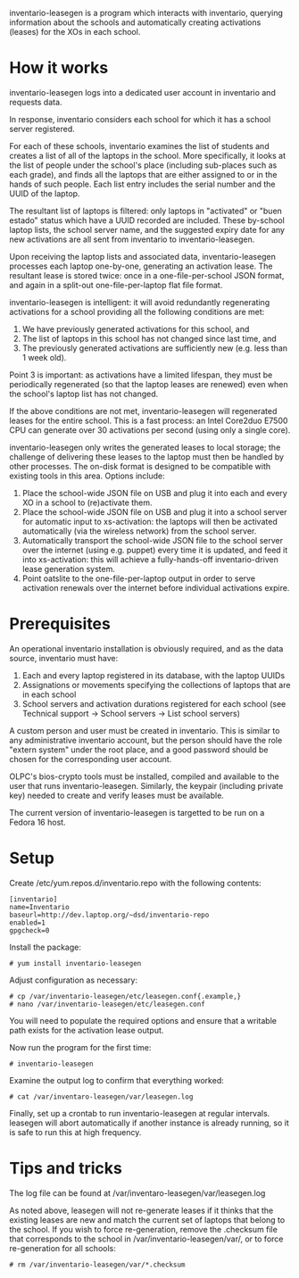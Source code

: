 inventario-leasegen is a program which interacts with inventario, querying information about the schools and automatically creating activations (leases) for the XOs in each school.

# How it works

inventario-leasegen logs into a dedicated user account in inventario and requests data.

In response, inventario considers each school for which it has a school server registered.

For each of these schools, inventario examines the list of students and creates a list of all of the laptops in the school. More specifically, it looks at the list of people under the school's place (including sub-places such as each grade), and finds all the laptops that are either assigned to or in the hands of such people. Each list entry includes the serial number and the UUID of the laptop.

The resultant list of laptops is filtered: only laptops in "activated" or "buen estado" status which have a UUID recorded are included. These by-school laptop lists, the school server name, and the suggested expiry date for any new activations are all sent from inventario to inventario-leasegen.

Upon receiving the laptop lists and associated data, inventario-leasegen processes each laptop one-by-one, generating an activation lease. The resultant lease is stored twice: once in a one-file-per-school JSON format, and again in a split-out one-file-per-laptop flat file format.

inventario-leasegen is intelligent: it will avoid redundantly regenerating activations for a school providing all the following conditions are met:
 1. We have previously generated activations for this school, and
 2. The list of laptops in this school has not changed since last time, and
 3. The previously generated activations are sufficiently new (e.g. less than 1 week old).

Point 3 is important: as activations have a limited lifespan, they must be periodically regenerated (so that the laptop leases are renewed) even when the school's laptop list has not changed.

If the above conditions are not met, inventario-leasegen will regenerated leases for the entire school. This is a fast process: an Intel Core2duo E7500 CPU can generate over 30 activations per second (using only a single core).

inventario-leasegen only writes the generated leases to local storage; the challenge of delivering these leases to the laptop must then be handled by other processes. The on-disk format is designed to be compatible with existing tools in this area. Options include:

1. Place the school-wide JSON file on USB and plug it into each and every XO in a school to (re)activate them.
2. Place the school-wide JSON file on USB and plug it into a school server for automatic input to xs-activation: the laptops will then be activated automatically (via the wireless network) from the school server.
3. Automatically transport the school-wide JSON file to the school server over the internet (using e.g. puppet) every time it is updated, and feed it into xs-activation: this will achieve a fully-hands-off inventario-driven lease generation system.
4. Point oatslite to the one-file-per-laptop output in order to serve activation renewals over the internet before individual activations expire.

# Prerequisites

An operational inventario installation is obviously required, and as the data source, inventario must have:
 1. Each and every laptop registered in its database, with the laptop UUIDs
 2. Assignations or movements specifying the collections of laptops that are in each school
 3. School servers and activation durations registered for each school (see Technical support -> School servers -> List school servers)

A custom person and user must be created in inventario. This is similar to any administrative inventario account, but the person should have the role "extern system" under the root place, and a good password should be chosen for the corresponding user account.

OLPC's bios-crypto tools must be installed, compiled and available to the user that runs inventario-leasegen. Similarly, the keypair (including private key) needed to create and verify leases must be available.

The current version of inventario-leasegen is targetted to be run on a Fedora 16 host.

# Setup

Create /etc/yum.repos.d/inventario.repo with the following contents:

    [inventario]
    name=Inventario  
    baseurl=http://dev.laptop.org/~dsd/inventario-repo  
    enabled=1  
    gpgcheck=0

Install the package:

    # yum install inventario-leasegen

Adjust configuration as necessary:

    # cp /var/inventario-leasegen/etc/leasegen.conf{.example,}
    # nano /var/inventario-leasegen/etc/leasegen.conf

You will need to populate the required options and ensure that a writable path exists for the activation lease output.

Now run the program for the first time:

    # inventario-leasegen

Examine the output log to confirm that everything worked:

    # cat /var/inventaro-leasegen/var/leasegen.log

Finally, set up a crontab to run inventario-leasegen at regular intervals. leasegen will abort automatically if another instance is already running, so it is safe to run this at high frequency.

# Tips and tricks

The log file can be found at /var/inventaro-leasegen/var/leasegen.log

As noted above, leasegen will not re-generate leases if it thinks that the existing leases are new and match the current set of laptops that belong to the school. If you wish to force re-generation, remove the .checksum file that corresponds to the school in /var/inventario-leasegen/var/, or to force re-generation for all schools:

    # rm /var/inventario-leasegen/var/*.checksum
